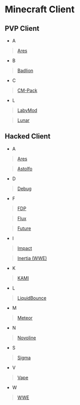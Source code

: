 # Minecraft Client

## PVP Client

- A

> [Ares](https://www.aresclient.com/​)

- B

> [Badlion](http://www.badlion.net)

- C

> [CM-Pack](http://cm-pack.pl)

- L

> [LabyMod](http://labymod.net)

> [Lunar](http://www.lunarclient.com)

## Hacked Client

- A

> [Ares](http://aresclient.org)

> [Astolfo](https://www.astolfo.lgbt/)

- D

> [Debug](http://debug.xinchen.space)

- F

> [FDP](https://fdp.liulihaocai.pw/)

> [Flux](http://flux.today)

> [Future](https://www.futureclient.net/)

- I

> [Impact](http://impactclient.net)

> [Inertia (WWE)](https://inertiaclient.com/)

- K

> [KAMI](https://github.com/zeroeightysix/KAMI)

- L

> [LiquidBounce](http://liquidbounce.net)

- M

> [Meteor](http://meteorclient.com/)

- N

> [Novoline](novoline.wtf)

- S

> [Sigma](http://sigmaclient.info)

- V

> [Vape](http://vape.gg/)

- W

> [WWE](https://inertiaclient.com/)
